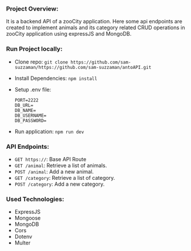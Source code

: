 ### Project Overview:

It is a backend API of a zooCity application. Here some api endpoints are created to implement animals and its category related CRUD operations in zooCity application using expressJS and MongoDB.

### Run Project locally:

-   Clone repo: `git clone https://github.com/sam-suzzaman/https://github.com/sam-suzzaman/antoAPI.git`
-   Install Dependencies: `npm install`
-   Setup .env file:

    ```
    PORT=2222
    DB_URL=
    DB_NAME=
    DB_USERNAME=
    DB_PASSWORD=
    ```

-   Run application: `npm run dev`

### API Endpoints:

-   `GET https://`: Base API Route
-   `GET /animal`: Retrieve a list of animals.
-   `POST /animal`: Add a new animal.
-   `GET /category`: Retrieve a list of category.
-   `POST /category`: Add a new category.

### Used Technologies:

-   ExpressJS
-   Mongoose
-   MongoDB
-   Cors
-   Dotenv
-   Multer
